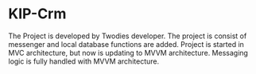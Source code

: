 ﻿# KIP-Crm

The Project is developed by Twodies developer. The project is consist of messenger and local database functions are added. Project is started in MVC architecture, but now is updating to MVVM architecture. Messaging logic is fully handled with MVVM architecture.
